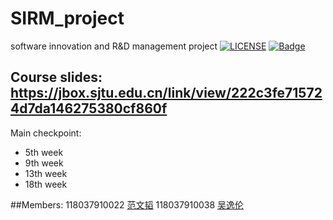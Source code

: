 # SIRM_project
software innovation and R&amp;D management project
[![LICENSE](https://img.shields.io/badge/license-Anti%20996-blue.svg)](https://github.com/996icu/996.ICU/blob/master/LICENSE)
[![Badge](https://img.shields.io/badge/link-996.icu-red.svg)](https://996.icu/#/zh_CN)


## Course slides: https://jbox.sjtu.edu.cn/link/view/222c3fe715724d7da146275380cf860f

Main checkpoint:
-  5th week
-  9th week
-  13th week
-  18th week

##Members:
  118037910022 [范文韬](https://github.com/FanWT)
  118037910038 [吴逸伦](https://github.com/lemonChar)
